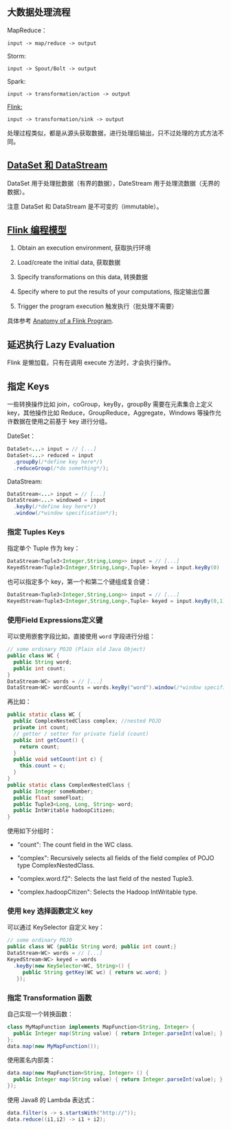 ## 大数据处理流程

MapReduce：

    input -> map/reduce -> output

Storm:

    input -> Spout/Bolt -> output

Spark:

    input -> transformation/action -> output

[Flink:](https://ci.apache.org/projects/flink/flink-docs-release-1.8/dev/api_concepts.html)

    input -> transformation/sink -> output

处理过程类似，都是从源头获取数据，进行处理后输出，只不过处理的方式方法不同。 

## [DataSet 和 DataStream](https://ci.apache.org/projects/flink/flink-docs-release-1.8/dev/api_concepts.html#dataset-and-datastream)

DataSet 用于处理批数据（有界的数据），DateStream 用于处理流数据（无界的数据）。

注意 DataSet 和 DataStream 是不可变的（immutable）。

## [Flink 编程模型](https://ci.apache.org/projects/flink/flink-docs-release-1.8/dev/api_concepts.html#anatomy-of-a-flink-program)

1. Obtain an execution environment, 获取执行环境

1. Load/create the initial data, 获取数据

1. Specify transformations on this data, 转换数据

1. Specify where to put the results of your computations, 指定输出位置

1. Trigger the program execution 触发执行（批处理不需要）

具体参考 [Anatomy of a Flink Program](https://ci.apache.org/projects/flink/flink-docs-release-1.8/dev/api_concepts.html#anatomy-of-a-flink-program).

## 延迟执行 Lazy Evaluation

Flink 是懒加载，只有在调用 execute 方法时，才会执行操作。


## 指定 Keys

一些转换操作比如 join，coGroup，keyBy，groupBy 需要在元素集合上定义 key，其他操作比如 Reduce，GroupReduce，Aggregate，Windows 等操作允许数据在使用之前基于 key 进行分组。

DateSet：

```java
DataSet<...> input = // [...]
DataSet<...> reduced = input
  .groupBy(/*define key here*/)
  .reduceGroup(/*do something*/);
```

DataStream:

```java
DataStream<...> input = // [...]
DataStream<...> windowed = input
  .keyBy(/*define key here*/)
  .window(/*window specification*/);
```

### 指定 Tuples Keys

指定单个 Tuple 作为 key：

```java
DataStream<Tuple3<Integer,String,Long>> input = // [...]
KeyedStream<Tuple3<Integer,String,Long>,Tuple> keyed = input.keyBy(0)
```

也可以指定多个 key，第一个和第二个键组成复合键：

```java
DataStream<Tuple3<Integer,String,Long>> input = // [...]
KeyedStream<Tuple3<Integer,String,Long>,Tuple> keyed = input.keyBy(0,1)
```

### 使用Field Expressions定义键

可以使用嵌套字段比如，直接使用 `word` 字段进行分组：

```java
// some ordinary POJO (Plain old Java Object)
public class WC {
  public String word;
  public int count;
}
DataStream<WC> words = // [...]
DataStream<WC> wordCounts = words.keyBy("word").window(/*window specification*/);
```

再比如：

```java
public static class WC {
  public ComplexNestedClass complex; //nested POJO
  private int count;
  // getter / setter for private field (count)
  public int getCount() {
    return count;
  }
  public void setCount(int c) {
    this.count = c;
  }
}
public static class ComplexNestedClass {
  public Integer someNumber;
  public float someFloat;
  public Tuple3<Long, Long, String> word;
  public IntWritable hadoopCitizen;
}
```

使用如下分组时：

- "count": The count field in the WC class.

- "complex": Recursively selects all fields of the field complex of POJO type ComplexNestedClass.

- "complex.word.f2": Selects the last field of the nested Tuple3.

- "complex.hadoopCitizen": Selects the Hadoop IntWritable type.

### 使用 key 选择函数定义 key

可以通过 KeySelector 自定义 key：

```java
// some ordinary POJO
public class WC {public String word; public int count;}
DataStream<WC> words = // [...]
KeyedStream<WC> keyed = words
  .keyBy(new KeySelector<WC, String>() {
     public String getKey(WC wc) { return wc.word; }
   });
```

### 指定 Transformation 函数

自己实现一个转换函数：

```java
class MyMapFunction implements MapFunction<String, Integer> {
  public Integer map(String value) { return Integer.parseInt(value); }
};
data.map(new MyMapFunction());
```

使用匿名内部类：

```java
data.map(new MapFunction<String, Integer> () {
  public Integer map(String value) { return Integer.parseInt(value); }
});
```

使用 Java8 的 Lambda 表达式：

```java
data.filter(s -> s.startsWith("http://"));
data.reduce((i1,i2) -> i1 + i2);
```